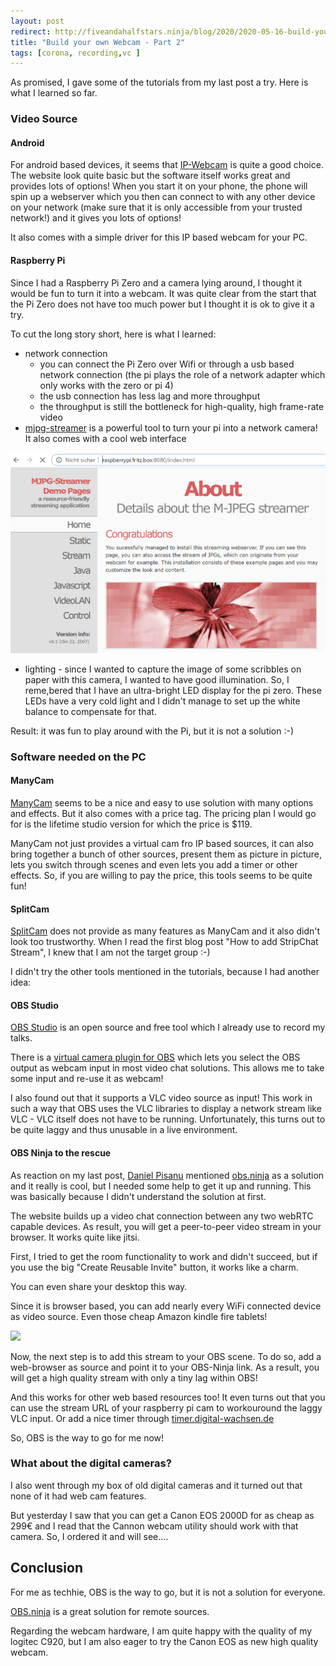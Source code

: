 ```yaml
---
layout: post
redirect: http://fiveandahalfstars.ninja/blog/2020/2020-05-16-build-your-own-webcam-part-2.html
title: "Build your own Webcam - Part 2"
tags: [corona, recording,vc ]
---
```


As promised, I gave some of the tutorials from my last post a try.
Here is what I learned so far.

### Video Source

#### Android

For android based devices, it seems that [IP-Webcam](http://ip-webcam.appspot.com/) is quite a good choice. 
The website look quite basic but the software itself works great and provides lots of options!
When you start it on your phone, the phone will spin up a webserver which you then can connect to with any other device on your network (make sure that it is only accessible from your trusted network!) 
and it gives you lots of options!

It also comes with a simple driver for this IP based webcam for your PC.

#### Raspberry Pi

Since I had a Raspberry Pi Zero and a camera lying around, I thought it would be fun to turn it into a webcam.
It was quite clear from the start that the Pi Zero does not have too much power but I thought it is ok to give it a try.

To cut the long story short, here is what I learned:

* network connection
  * you can connect the Pi Zero over Wifi or through a usb based network connection (the pi plays the role of a network adapter which only works with the zero or pi 4)
  * the usb connection has less lag and more throughput
  * the throughput is still the bottleneck for high-quality, high frame-rate video
* [mjpg-streamer](https://github.com/jacksonliam/mjpg-streamer) is a powerful tool to turn your pi into a network camera! It also comes with a cool web interface

<div style="text-align: center;">
<img src="../images/mjpegstreamer.png" style="max-width:100%;" />
</div>

* lighting - since I wanted to capture the image of some scribbles on paper with this camera, I wanted to have good illumination. So, I reme,bered that I have an ultra-bright LED display for the pi zero. These LEDs have a very cold light and I didn't manage to set up the white balance to compensate for that.

Result: it was fun to play around with the Pi, but it is not a solution :-)
 
### Software needed on the PC

#### ManyCam

[ManyCam](https://manycam.com/) seems to be a nice and easy to use solution with many options and effects.
But it also comes with a price tag.
The pricing plan I would go for is the lifetime studio version for which the price is $119.

ManyCam not just provides a virtual cam fro IP based sources, it can also bring together a bunch of other sources, present them as picture in picture, lets you switch through scenes and even lets you add a timer or other effects.
So, if you are willing to pay the price, this tools seems to be quite fun!

#### SplitCam

[SplitCam](https://splitcam.com/) does not provide as many features as ManyCam and it also didn't look too trustworthy. 
When I read the first blog post "How to add StripChat Stream", I knew that I am not the target group :-)

I didn't try the other tools mentioned in the tutorials, because I had another idea:

#### OBS Studio

[OBS Studio](https://obsproject.com/) is an open source and free tool which I already use to record my talks.

There is a [virtual camera plugin for OBS](https://obsproject.com/forum/resources/obs-virtualcam.949/) which lets you select the OBS output as webcam input in most video chat solutions.
This allows me to take some input and re-use it as webcam!

I also found out that it supports a VLC video source as input!
This work in such a way that OBS uses the VLC libraries to display a network stream like VLC - VLC itself does not have to be running.
Unfortunately, this turns out to be quite laggy and thus unusable in a live environment.

#### OBS Ninja to the rescue

As reaction on my last post, [Daniel Pisanu](https://twitter.com/d_pisanu) mentioned [obs.ninja](https://obs.ninja) as a solution and it really is cool, but I needed some help to get it up and running.
This was basically because I didn't understand the solution at first.

The website builds up a video chat connection between any two webRTC capable devices.
As result, you will get a peer-to-peer video stream in your browser.
It works quite like jitsi.

First, I tried to get the room functionality to work and didn't succeed, but if you use the big "Create Reusable Invite" button, it works like a charm.

You can even share your desktop this way.

Since it is browser based, you can add nearly every WiFi connected device as video source. 
Even those cheap Amazon kindle fire tablets!

<a href="https://www.amazon.de/8-Tablet-Alexa-8-Zoll-HD-Display-Schwarz-Spezialangeboten/dp/B0794X2TM4/ref=as_li_ss_il?__mk_de_DE=%C3%85M%C3%85%C5%BD%C3%95%C3%91&dchild=1&keywords=kindle+fire&qid=1589612010&sr=8-1&linkCode=li1&tag=bit0c-21&linkId=3799d8a96f026b27d6d214f851edca4e&language=de_DE" target="_blank"><img border="0" src="//ws-eu.amazon-adsystem.com/widgets/q?_encoding=UTF8&ASIN=B0794X2TM4&Format=_SL110_&ID=AsinImage&MarketPlace=DE&ServiceVersion=20070822&WS=1&tag=bit0c-21&language=de_DE" ></a><img src="https://ir-de.amazon-adsystem.com/e/ir?t=bit0c-21&language=de_DE&l=li1&o=3&a=B0794X2TM4" width="1" height="1" border="0" alt="" style="border:none !important; margin:0px !important;" />

Now, the next step is to add this stream to your OBS scene.
To do so, add a web-browser as source and point it to your OBS-Ninja link.
As a result, you will get a high quality stream with only a tiny lag within OBS!

And this works for other web based resources too!
It even turns out that you can use the stream URL of your raspberry pi cam to workouround the laggy VLC input.
Or add a nice timer through [timer.digital-wachsen.de](http://timer.digital-wachsen.de/)

So, OBS is the way to go for me now!

### What about the digital cameras?

I also went through my box of old digital cameras and it turned out that none of it had web cam features.

But yesterday I saw that you can get a Canon EOS 2000D for as cheap as 299€ and I read that the Cannon webcam utility should work with that camera.
So, I ordered it and will see....

## Conclusion

For me as techhie, OBS is the way to go, but it is not a solution for everyone.

[OBS.ninja](https://obs.ninja) is a great solution for remote sources.

Regarding the webcam hardware, I am quite happy with the quality of my logitec C920, but I am also eager to try the Canon EOS as new high quality webcam.
